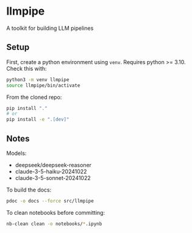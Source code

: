 # llmpipe
A toolkit for building LLM pipelines

## Setup

First, create a python environment using `venv`. Requires python >= 3.10. Check this with:

```bash
python3 -m venv llmpipe
source llmpipe/bin/activate
```

From the cloned repo:

```bash
pip install "."
# or
pip install -e ".[dev]"
```

## Notes

Models:

- deepseek/deepseek-reasoner
- claude-3-5-haiku-20241022
- claude-3-5-sonnet-20241022

To build the docs:

```bash
pdoc -o docs --force src/llmpipe
```

To clean notebooks before committing:

```bash
nb-clean clean -o notebooks/*.ipynb
```
